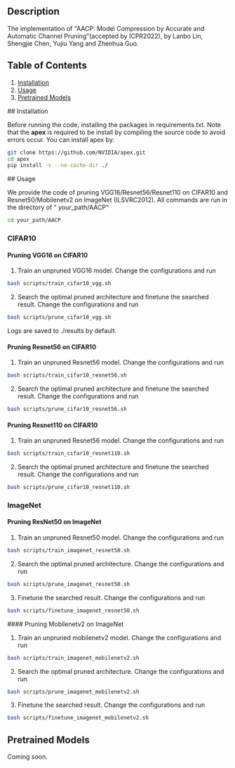 ## Description

The implementation of "AACP: Model Compression by Accurate and Automatic Channel Pruning"(accepted by ICPR2022), by Lanbo Lin, Shengjie Chen, Yujiu Yang and Zhenhua Guo.

## Table of Contents

1. [Installation](#install)
2. [Usage](#usage)
3. [Pretrained Models](#pretrained)

<a name="install"/>
## Installation

Before running the code, installing the packages in requirements.txt. Note that the **apex** is required to be install by compiling the source code to avoid errors occur. You can install apex by:

```bash
git clone https://github.com/NVIDIA/apex.git
cd apex
pip install -v --no-cache-dir ./
```
<a name="usage"/>
## Usage

We provide the code of pruning VGG16/Resnet56/Resnet110 on CIFAR10 and Resnet50/Mobilenetv2 on ImageNet (ILSVRC2012). All commands are run in the directory of " your_path/AACP"

```bash
cd your_path/AACP
```

### CIFAR10

#### Pruning VGG16 on CIFAR10

1. Train an unpruned VGG16 model. Change the configurations and run

```bash
bash scripts/train_cifar10_vgg.sh
```

2. Search the optimal pruned architecture and finetune the searched result. Change the configurations and run

```bash
bash scripts/prune_cifar10_vgg.sh
```

Logs are saved to ./results by default.

#### Pruning Resnet56 on CIFAR10

1. Train an unpruned Resnet56 model. Change the configurations and run

```bash
bash scripts/train_cifar10_resnet56.sh
```

2. Search the optimal pruned architecture and finetune the searched result. Change the configurations and run

```bash
bash scripts/prune_cifar10_resnet56.sh
```

#### Pruning Resnet110 on CIFAR10

1. Train an unpruned Resnet56 model. Change the configurations and run

```bash
bash scripts/train_cifar10_resnet110.sh
```

2. Search the optimal pruned architecture and finetune the searched result. Change the configurations and run

```bash
bash scripts/prune_cifar10_resnet110.sh
```

### ImageNet

#### Pruning ResNet50 on ImageNet

1. Train an unpruned Resnet50 model. Change the configurations and run

```bash
bash scripts/train_imagenet_resnet50.sh
```

2. Search the optimal pruned architecture. Change the configurations and run

```bash
bash scripts/prune_imagenet_resnet50.sh
```

3. Finetune the searched result. Change the configurations and run

```bash
bash scripts/finetune_imagenet_resnet50.sh
```
<a name="pretrained"/>
#### Pruning Mobilenetv2 on ImageNet

1. Train an unpruned mobilenetv2 model. Change the configurations and run

```bash
bash scripts/train_imagenet_mobilenetv2.sh
```

2. Search the optimal pruned architecture. Change the configurations and run

```bash
bash scripts/prune_imagenet_mobilenetv2.sh
```

3. Finetune the searched result. Change the configurations and run

```bash
bash scripts/finetune_imagenet_mobilenetv2.sh
```

## Pretrained Models

Coming soon.
